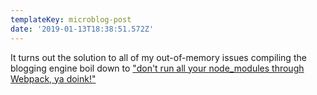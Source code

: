 ```yaml
---
templateKey: microblog-post
date: '2019-01-13T18:38:51.572Z'
---
```


It turns out the solution to all of my out-of-memory issues compiling the blogging engine boil down to ["don't run all your node_modules through Webpack, ya doink!"](https://github.com/mjm/serverless-blog/commit/6a851c34eba53dbe565961806f36fd405f976621)

